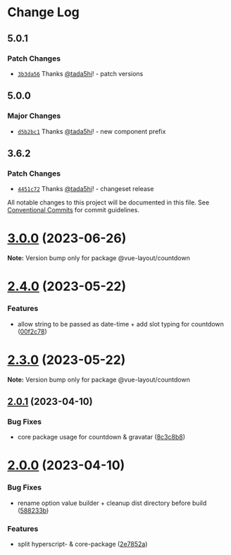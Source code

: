 # Change Log

## 5.0.1

### Patch Changes

- [`3b3da56`](https://github.com/tada5hi/vue-layout/commit/3b3da56d5d59a5520bd3572de29370d2556df766) Thanks [@tada5hi](https://github.com/tada5hi)! - patch versions

## 5.0.0

### Major Changes

- [`d5b2bc1`](https://github.com/tada5hi/vue-layout/commit/d5b2bc1903f055f33c3ac3c842f97854e21111be) Thanks [@tada5hi](https://github.com/tada5hi)! - new component prefix

## 3.6.2

### Patch Changes

- [`4451c72`](https://github.com/tada5hi/vue-layout/commit/4451c729042652256800a1cd1f94d78fe00d7f48) Thanks [@tada5hi](https://github.com/tada5hi)! - changeset release

All notable changes to this project will be documented in this file.
See [Conventional Commits](https://conventionalcommits.org) for commit guidelines.

# [3.0.0](https://github.com/tada5hi/vue-layout/compare/v2.8.4...v3.0.0) (2023-06-26)

**Note:** Version bump only for package @vue-layout/countdown

# [2.4.0](https://github.com/tada5hi/vue-layout/compare/v2.3.1...v2.4.0) (2023-05-22)

### Features

- allow string to be passed as date-time + add slot typing for countdown ([00f2c78](https://github.com/tada5hi/vue-layout/commit/00f2c7889f3a4ae6e051605be1a5332ed85b1259))

# [2.3.0](https://github.com/tada5hi/vue-layout/compare/v2.2.3...v2.3.0) (2023-05-22)

**Note:** Version bump only for package @vue-layout/countdown

## [2.0.1](https://github.com/tada5hi/vue-layout/compare/v2.0.0...v2.0.1) (2023-04-10)

### Bug Fixes

- core package usage for countdown & gravatar ([8c3c8b8](https://github.com/tada5hi/vue-layout/commit/8c3c8b8b7298ad22f3a9b074174e74da71736930))

# [2.0.0](https://github.com/tada5hi/vue-layout/compare/v1.1.0...v2.0.0) (2023-04-10)

### Bug Fixes

- rename option value builder + cleanup dist directory before build ([588233b](https://github.com/tada5hi/vue-layout/commit/588233b0d030b050b46a90ff7d5b9dbb60c1c0d5))

### Features

- split hyperscript- & core-package ([2e7852a](https://github.com/tada5hi/vue-layout/commit/2e7852a5c6d9e3de92bcec7faf8675c7bba1bf10))
